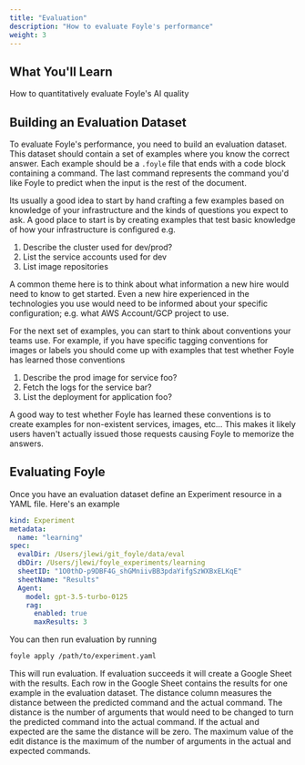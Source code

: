 ```yaml
---
title: "Evaluation"
description: "How to evaluate Foyle's performance"
weight: 3
---
```


## What You'll Learn

How to quantitatively evaluate Foyle's AI quality

## Building an Evaluation Dataset

To evaluate Foyle's performance, you need to build an evaluation dataset. This dataset should contain a set of examples 
where you know the correct answer. Each example should be a `.foyle` file that ends with a code block containing a
command. The last command represents the command you'd like Foyle to predict when the input is the rest of the document.

Its usually a good idea to start by hand crafting a few examples based on knowledge of your infrastructure
and the kinds of questions you expect to ask. A good place to start is by creating examples that test basic knowledge
of how your infrastructure is configured e.g.

1. Describe the cluster used for dev/prod?
1. List the service accounts used for dev
1. List image repositories

A common theme here is to think about what information a new hire would need to know to get started. Even a new hire
experienced in the technologies you use would need to be informed about your specific configuration; e.g.
what AWS Account/GCP project to use.

For the next set of examples, you can start to think about conventions your teams use. For example, if you have 
specific tagging conventions for images or labels you should come up with examples that test whether Foyle has
learned those conventions

1. Describe the prod image for service foo?
1. Fetch the logs for the service bar?
1. List the deployment for application foo?

A good way to test whether Foyle has learned these conventions is to create examples for non-existent services, images,
etc... This makes it likely users haven't actually issued those requests causing Foyle to memorize the answers. 

## Evaluating Foyle

Once you have an evaluation dataset define an Experiment resource in a YAML file. Here's an example

```yaml
kind: Experiment
metadata:
  name: "learning"
spec:
  evalDir: /Users/jlewi/git_foyle/data/eval
  dbDir: /Users/jlewi/foyle_experiments/learning
  sheetID: "1O0thD-p9DBF4G_shGMniivBB3pdaYifgSzWXBxELKqE"
  sheetName: "Results"
  Agent:
    model: gpt-3.5-turbo-0125
    rag:
      enabled: true
      maxResults: 3
```

You can then run evaluation by running

```bash
foyle apply /path/to/experiment.yaml
```

This will run evaluation. If evaluation succeeds it will create a Google Sheet with the results. Each row in the
Google Sheet contains the results for one example in the evaluation dataset. The distance column measures
the distance between the predicted command and the actual command. The distance is the number of arguments
that would need to be changed to turn the predicted command into the actual command. If the actual and expected
are the same the distance will be zero. The maximum value of the edit distance is the maximum of the number of arguments
in the actual and expected commands. 
